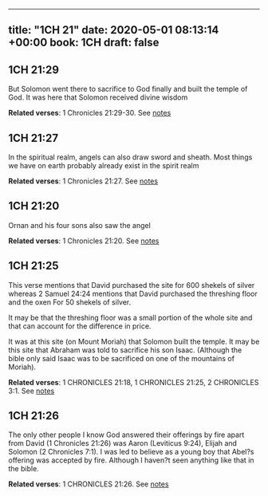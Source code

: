 
---
title: "1CH 21"
date: 2020-05-01 08:13:14 +00:00
book: 1CH
draft: false
---

## 1CH 21:29

But Solomon went there to sacrifice to God finally and built the temple of God. It was here that Solomon received divine wisdom

**Related verses**: 1 Chronicles 21:29-30. See [notes](https://my.bible.com/notes/3419740153710370971)


## 1CH 21:27

In the spiritual realm, angels can also draw sword and sheath. Most things we have on earth probably already exist in the spirit realm

**Related verses**: 1 Chronicles 21:27. See [notes](https://my.bible.com/notes/3419739442591293588)


## 1CH 21:20

Ornan and his four sons also saw the angel

**Related verses**: 1 Chronicles 21:20. See [notes](https://my.bible.com/notes/3419738113533796485)


## 1CH 21:25

This verse mentions that David purchased the site for 600 shekels of silver whereas 2 Samuel 24:24 mentions that David purchased the threshing floor and the oxen For 50 shekels of silver.

It may be that the threshing floor was a small portion of the whole site and that can account for the difference in price. 

It was at this site (on Mount Moriah) that Solomon built the temple. It may be this site that Abraham was told to sacrifice his son Isaac. (Although the bible only said Isaac was to be sacrificed on one of the mountains of Moriah).

**Related verses**: 1 CHRONICLES 21:18, 1 CHRONICLES 21:25, 2 CHRONICLES 3:1. See [notes](https://my.bible.com/notes/2795131597493100779)


## 1CH 21:26

The only other people I know God answered their offerings by fire apart from David (1 Chronicles 21:26) was Aaron (Leviticus 9:24), Elijah and Solomon (2 Chronicles 7:1). I was led to believe as a young boy that Abel?s offering was accepted by fire. Although I haven?t seen anything like that in the bible.

**Related verses**: 1 CHRONICLES 21:26. See [notes](https://my.bible.com/notes/2795122822900080794)

